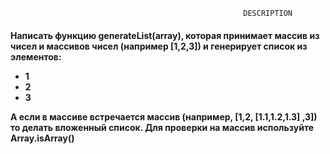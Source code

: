                                                 
                                                        DESCRIPTION                     

<h4>

Написать функцию generateList(array), которая принимает массив из чисел и массивов чисел (например [1,2,3]) и генерирует список из элементов:
<ul>
	<li>1</li>
	<li>2</li>
	<li>3</li>
</ul>


А если в массиве встречается массив (например, [1,2, [1.1,1.2,1.3] ,3]) то делать вложенный список. Для проверки на массив используйте Array.isArray()

</h4>